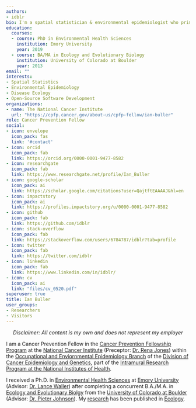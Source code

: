 ```yaml
---
authors:
- idblr
bio: I'm a spatial statistician & environmental epidemiologist who primarily codes in [R](https://cran.r-project.org/). *All content is my own and does not represent my employer*. he/him/his
education:
  courses:
  - course: PhD in Environmental Health Sciences
    institution: Emory University
    year: 2019
  - course: BA/MA in Ecology and Evolutionary Biology
    institution: University of Colorado at Boulder
    year: 2013
email: ""
interests:
- Spatial Statistics
- Environmental Epidemiology
- Disease Ecology
- Open-Source Software Development
organizations:
- name: The National Cancer Institute
  url: "https://cpfp.cancer.gov/about-us/cpfp-fellow/ian-buller"
role: Cancer Prevention Fellow
social:
- icon: envelope
  icon_pack: fas
  link: '#contact'
- icon: orcid
  icon_pack: fab
  link: https://orcid.org/0000-0001-9477-8582
- icon: researchgate
  icon_pack: fab
  link: https://www.researchgate.net/profile/Ian_Buller
- icon: google-scholar
  icon_pack: ai
  link: https://scholar.google.com/citations?user=QajtftEAAAAJ&hl=en
- icon: impactstory
  icon_pack: ai
  link: https://profiles.impactstory.org/u/0000-0001-9477-8582
- icon: github
  icon_pack: fab
  link: https://github.com/idblr
- icon: stack-overflow
  icon_pack: fab
  link: https://stackoverflow.com/users/6784787/idblr?tab=profile
- icon: twitter
  icon_pack: fab
  link: https://twitter.com/idblr
- icon: linkedin
  icon_pack: fab
  link: https://www.linkedin.com/in/idblr/  
- icon: cv
  icon_pack: ai
  link: "files/cv_0520.pdf"
superuser: true
title: Ian Buller
user_groups:
- Researchers
- Visitors
---
```


<center>

 *Disclaimer: All content is my own and does not represent my employer*
 
 </center>

I am a Cancer Prevention Fellow in the [Cancer Prevention Fellowship Program](https://cpfp.cancer.gov/) at the [National Cancer Institute](https://www.cancer.gov/) (Preceptor: [Dr. Rena Jones](https://dceg.cancer.gov/about/staff-directory/jones-rena)) within the [Occupational and Enviornmental Epidemiology Branch](https://dceg.cancer.gov/about/organization/programs-ebp/oeeb) of the [Division of Cancer Epidemiology and Genetics](https://dceg.cancer.gov/), part of the [Intramural Research Program at the National Institutes of Health](https://irp.nih.gov/).

I received a Ph.D. in [Environmental Health Sciences](https://www.sph.emory.edu/departments/eh/degree-programs/phd/index.html) at [Emory University](http://www.emory.edu) (Advisor: [Dr. Lance Waller](https://sph.emory.edu/faculty/profile/index.php?FID=345)) after completing a concurrent B.A./M.A. in [Ecology and Evolutionary Biolgy](https://www.colorado.edu/ebio/) from the [University of Colorado at Boulder](https://www.colorado.edu/) (Advisor: [Dr. Pieter Johnson](https://www.colorado.edu/ebio/pieter-johnson)). My [research](https://profiles.impactstory.org/u/0000-0001-9477-8582) has been published in [Ecology](https://esajournals.onlinelibrary.wiley.com/journal/19399170). 
